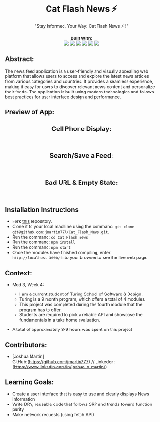 <div align="center">
<h1> Cat Flash News ⚡️ </h1>
"Stay Informed, Your Way: Cat Flash News ⚡️ !"
<br> 

<br>
<b>Built With:</b>
<br>

  <img src="https://img.shields.io/badge/React-20232A?style=for-the-badge&logo=react&logoColor=61DAFB" />
  <img src="https://img.shields.io/badge/JavaScript-323330?style=for-the-badge&logo=javascript&logoColor=F7DF1E" /> 
  <img src="https://img.shields.io/badge/CSS3-1572B6?style=for-the-badge&logo=css3&logoColor=white" /> 
  <img src="https://img.shields.io/badge/HTML5-E34F26?style=for-the-badge&logo=html5&logoColor=white" />
  <img src="https://img.shields.io/badge/GitHub%20Pages-222222.svg?style=for-the-badge&logo=GitHub-Pages&logoColor=white" />
  <img src="https://img.shields.io/badge/-cypress-%23E5E5E5?style=for-the-badge&logo=cypress&logoColor=058a5e" /> 

<br>

</div>


## Abstract: 
The news feed application is a user-friendly and visually appealing web platform that allows users to access and explore the latest news articles from various categories and countries. It provides a seamless experience, making it easy for users to discover relevant news content and personalize their feeds. The application is built using modern technologies and follows best practices for user interface design and performance.

## Preview of App:

<div align="center">

  <h2> Cell Phone Display: </h2>
 <!-- ADD phone preview here -->

  <br>  

  <h2> Search/Save a Feed: </h2>
<!-- ADD journal preview here -->

  <br>

  <h2> Bad URL & Empty State: </h2>
 <!-- ADD sad path preview here -->

  <br>

</div>

## Installation Instructions 
- Fork [this](https://github.com/jmartin777/Article-Trove) repository. 
- Clone it to your local machine using the command: `git clone git@github.com:jmartin777/Cat_Flash_News.git`.
- Run the command: `cd Cat_Flash_News`
- Run the command: `npm install`
- Run the command: `npm start`
- Once the modules have finished compiling, enter `http://localhost:3000/` into your browser to see the live web page. 



## Context: 
- Mod 3, Week 4: 
  - I am a current student of Turing School of Software & Design. 
  - Turing is a 9 month program, which offers a total of 4 modules. 
  - This project was completed during the fourth module that the program has to offer. 
  - Students are required to pick a reliable API and showcase the fundamentals in a take home evaluation.

- A total of approximately 8-9 hours was spent on this project 

## Contributors: 

- [Joshua Martin]
  <br>
GitHub:(https://github.com/jmartin777) //
Linkeden:(https://www.linkedin.com/in/joshua-c-martin/)


## Learning Goals:
- Create a user interface that is easy to use and clearly displays News information
- Write DRY, reusable code that follows SRP and trends toward function purity
- Make network requests (using fetch API)
